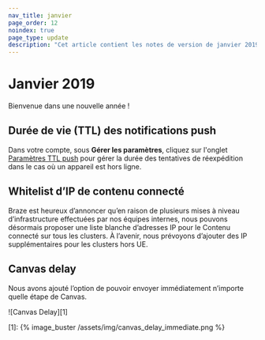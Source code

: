```yaml
---
nav_title: janvier
page_order: 12
noindex: true
page_type: update
description: "Cet article contient les notes de version de janvier 2019."
---
```

# Janvier 2019

Bienvenue dans une nouvelle année !

## Durée de vie (TTL) des notifications push

Dans votre compte, sous **Gérer les paramètres**, cliquez sur l'onglet [Paramètres TTL push]({{site.baseurl}}/user_guide/administrative/app_settings/push_ttl_settings/) pour gérer la durée des tentatives de réexpédition dans le cas où un appareil est hors ligne.

## Whitelist d’IP de contenu connecté

Braze est heureux d’annoncer qu’en raison de plusieurs mises à niveau d’infrastructure effectuées par nos équipes internes, nous pouvons désormais proposer une liste blanche d’adresses IP pour le Contenu connecté sur tous les clusters. À l’avenir, nous prévoyons d’ajouter des IP supplémentaires pour les clusters hors UE.

## Canvas delay

Nous avons ajouté l’option de pouvoir envoyer immédiatement n’importe quelle étape de Canvas.

![Canvas Delay][1]

[1]: {% image_buster /assets/img/canvas_delay_immediate.png %}

